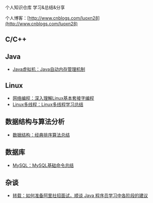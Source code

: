 个人知识仓库 学习&总结&分享

个人博客：[http://www.cnblogs.com/luoxn28](http://www.cnblogs.com/luoxn28)

## C/C++

## Java
- [Java虚拟机：Java自动内存管理机制](https://github.com/luoxn28/ThinkInTechnology/issues/6)

## Linux
- [网络编程：深入理解Linux基本套接字编程](https://github.com/luoxn28/ThinkInTechnology/issues/1)
- [Linux多线程：Linux多线程学习总结](https://github.com/luoxn28/ThinkInTechnology/issues/5)

## 数据结构与算法分析
- [数据结构：经典排序算法总结](https://github.com/luoxn28/ThinkInTechnology/issues/3)

## 数据库
- [MySQL：MySQL基础命令总结](https://github.com/luoxn28/ThinkInTechnology/issues/2)

## 杂谈
- [转载：如何准备阿里社招面试，顺谈 Java 程序员学习中各阶段的建议](https://github.com/luoxn28/ThinkInTechnology/issues/4)